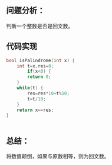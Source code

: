 ## 问题分析： 
判断一个整数是否是回文数。


## 代码实现
```c
bool isPalindrome(int x) {
    int t=x,res=0;
        if(x<0) {  
        return 0;  
    }    
    while(t) { 
        res=res*10+t%10;  
        t=t/10;  
    }  
    return x==res;  
}  
  
```
## 总结：

将数值颠倒，如果与原数相等，则为回文数。